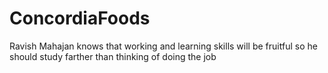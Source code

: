 # ConcordiaFoods
Ravish Mahajan knows that working and learning skills will be fruitful so he should study farther than thinking of doing the job